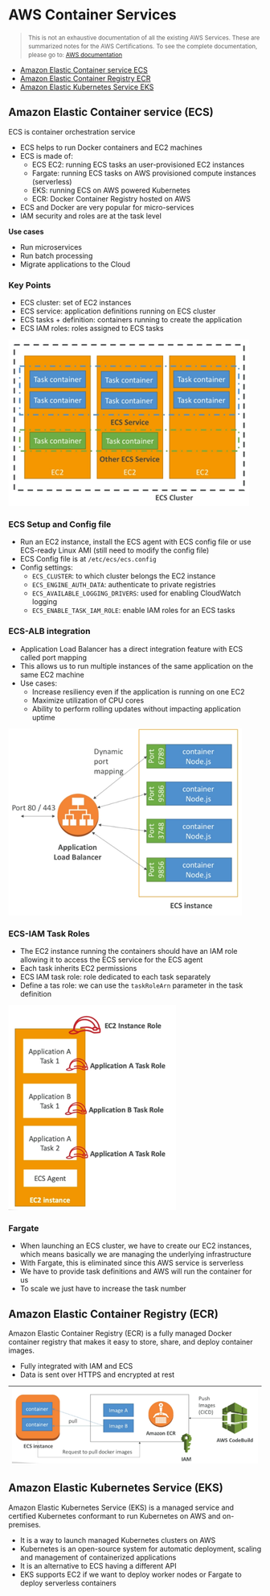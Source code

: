 
# AWS Container Services 


> <small>This is not an exhaustive documentation of all the existing AWS Services. These are summarized notes for the AWS Certifications.</small>
> <small>To see the complete documentation, please go to: [AWS documentation](https://docs.aws.amazon.com/)</small>


- [Amazon Elastic Container service ECS](#amazon-elastic-container-service-ecs)
- [Amazon Elastic Container Registry ECR](#amazon-elastic-container-registry-ecr)
- [Amazon Elastic Kubernetes Service EKS](#amazon-elastic-kubernetes-service-eks)


## Amazon Elastic Container service (ECS)

ECS is container orchestration service
- ECS helps to run Docker containers and EC2 machines
- ECS is made of:
    - ECS EC2: running ECS tasks an user-provisioned EC2 instances
    - Fargate: running ECS tasks on AWS provisioned compute instances (serverless)
    - EKS: running ECS on AWS powered Kubernetes
    - ECR: Docker Container Registry hosted on AWS
- ECS and Docker are very popular for micro-services
- IAM security and roles are at the task level

**Use cases**

- Run microservices 
- Run batch processing
- Migrate applications to the Cloud

### Key Points

- ECS cluster: set of EC2 instances
- ECS service: application definitions running on ECS cluster
- ECS tasks + definition: containers running to create the application
- ECS IAM roles: roles assigned to ECS tasks

![](../../Images/aws-ecs-conceptssss.png)


### ECS Setup and Config file

- Run an EC2 instance, install the ECS agent with ECS config file or use ECS-ready Linux AMI (still need to modify the config file)
- ECS Config file is at `/etc/ecs/ecs.config`
- Config settings:
    - `ECS_CLUSTER`: to which cluster belongs the EC2 instance
    - `ECS_ENGINE_AUTH_DATA`: authenticate to private registries
    - `ECS_AVAILABLE_LOGGING_DRIVERS`: used for enabling CloudWatch logging
    - `ECS_ENABLE_TASK_IAM_ROLE`: enable IAM roles for an ECS tasks

### ECS-ALB integration

- Application Load Balancer has a direct integration feature with ECS called port mapping
- This allows us to run multiple instances of the same application on the same EC2 machine
- Use cases:
    - Increase resiliency even if the application is running on one EC2
    - Maximize utilization of CPU cores
    - Ability to perform rolling updates without impacting application uptime

![](../../Images/aws-ec-alb-intergationss.png)    



### ECS-IAM Task Roles

- The EC2 instance running the containers should have an IAM role allowing it to access the ECS service for the ECS agent
- Each task inherits EC2 permissions
- ECS IAM task role: role dedicated to each task separately
- Define a tas role: we can use the `taskRoleArn` parameter in the task definition

![](../../Images/aws-ec2-iam-taskroless.png)

### Fargate

- When launching an ECS cluster, we have to create our EC2 instances, which means basically we are managing the underlying infrastructure
- With Fargate, this is eliminated since this AWS service is serverless
- We have to provide task definitions and AWS will run the container for us
- To scale we just have to increase the task number


## Amazon Elastic Container Registry (ECR)

Amazon Elastic Container Registry (ECR) is a fully managed Docker container registry that makes it easy to store, share, and deploy container images.

- Fully integrated with IAM and ECS
- Data is sent over HTTPS and encrypted at rest

|![](../../Images/aws-ecrrr.png)|
|-|

## Amazon Elastic Kubernetes Service (EKS)

Amazon Elastic Kubernetes Service (EKS) is a managed service and certified Kubernetes conformant to run Kubernetes on AWS and on-premises.

- It is a way to launch managed Kubernetes clusters on AWS
- Kubernetes is an open-source system for automatic deployment, scaling and management of containerized applications
- It is an alternative to ECS having a different API
- EKS supports EC2 if we want to deploy worker nodes or Fargate to deploy serverless containers
